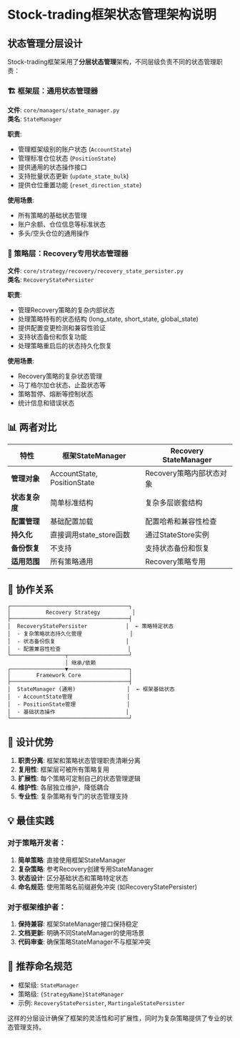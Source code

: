 # Stock-trading框架状态管理架构说明

## 状态管理分层设计

Stock-trading框架采用了**分层状态管理**架构，不同层级负责不同的状态管理职责：

### 🏗️ 框架层：通用状态管理器

**文件**: `core/managers/state_manager.py`  
**类名**: `StateManager`

**职责**:
- 管理框架级别的账户状态 (`AccountState`)
- 管理标准仓位状态 (`PositionState`)
- 提供通用的状态操作接口
- 支持批量状态更新 (`update_state_bulk`)
- 提供仓位重置功能 (`reset_direction_state`)

**使用场景**:
- 所有策略的基础状态管理
- 账户余额、仓位信息等标准状态
- 多头/空头仓位的通用操作

### 🎯 策略层：Recovery专用状态管理器

**文件**: `core/strategy/recovery/recovery_state_persister.py`  
**类名**: `RecoveryStatePersister`

**职责**:
- 管理Recovery策略的复杂内部状态
- 处理策略特有的状态结构 (long_state, short_state, global_state)
- 提供配置变更检测和兼容性验证
- 支持状态备份和恢复功能
- 处理策略重启后的状态持久化恢复

**使用场景**:
- Recovery策略的复杂状态管理
- 马丁格尔加仓状态、止盈状态等
- 策略暂停、熔断等控制状态
- 统计信息和错误状态

## 📊 两者对比

| 特性 | 框架StateManager | Recovery StateManager |
|------|------------------|----------------------|
| **管理对象** | AccountState, PositionState | Recovery策略内部状态对象 |
| **状态复杂度** | 简单标准结构 | 复杂多层嵌套结构 |
| **配置管理** | 基础配置加载 | 配置哈希和兼容性检查 |
| **持久化** | 直接调用state_store函数 | 通过StateStore实例 |
| **备份恢复** | 不支持 | 支持状态备份和恢复 |
| **适用范围** | 所有策略通用 | Recovery策略专用 |

## 🔄 协作关系

```
┌─────────────────────────────────────┐
│           Recovery Strategy          │
├─────────────────────────────────────┤
│  RecoveryStatePersister            │  ← 策略特定状态
│  - 复杂策略状态持久化管理               │
│  - 状态备份恢复                      │
│  - 配置兼容性检查                     │
└─────────────────┬───────────────────┘
                  │ 继承/依赖
┌─────────────────▼───────────────────┐
│        Framework Core               │
├─────────────────────────────────────┤
│  StateManager (通用)                │  ← 框架基础状态
│  - AccountState管理                 │
│  - PositionState管理                │
│  - 基础状态操作                      │
└─────────────────────────────────────┘
```

## 🎯 设计优势

1. **职责分离**: 框架和策略状态管理职责清晰分离
2. **复用性**: 框架层可被所有策略复用
3. **扩展性**: 每个策略可定制自己的状态管理逻辑
4. **维护性**: 各层独立维护，降低耦合
5. **专业性**: 复杂策略有专门的状态管理支持

## 💡 最佳实践

### 对于策略开发者：

1. **简单策略**: 直接使用框架StateManager
2. **复杂策略**: 参考Recovery创建专用StateManager
3. **状态设计**: 区分基础状态和策略特定状态
4. **命名规范**: 使用策略名前缀避免冲突 (如RecoveryStatePersister)

### 对于框架维护者：

1. **保持兼容**: 框架StateManager接口保持稳定
2. **文档更新**: 明确不同StateManager的使用场景
3. **代码审查**: 确保策略StateManager不与框架冲突

## 🔧 推荐命名规范

- 框架级: `StateManager`
- 策略级: `{StrategyName}StateManager`
- 示例: `RecoveryStatePersister`, `MartingaleStatePersister`

这样的分层设计确保了框架的灵活性和可扩展性，同时为复杂策略提供了专业的状态管理支持。